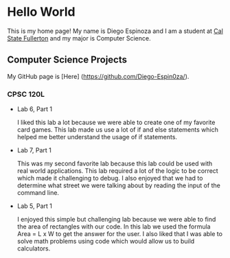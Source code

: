# Hello World

This is my home page! My name is Diego Espinoza and I am a student at [Cal State Fullerton](http://www.fullerton.edu/) and my major is Computer Science.

## Computer Science Projects

My GitHub page is [Here] (https://github.com/Diego-Espin0za/).

### CPSC 120L

* Lab 6, Part 1 

    I liked this lab a lot because we were able to create one of my favorite card games. This lab made us use a lot of if and else statements which helped me better understand the usage of if statements.

* Lab 7, Part 1 

    This was my second favorite lab because this lab could be used with real world applications. This lab required a lot of the logic to be correct which made it challenging to debug. I also enjoyed that we had to determine what street we were talking about by reading the input of the command line.

* Lab 5, Part 1

    I enjoyed this simple but challenging lab because we were able to find the area of rectangles with our code. In this lab we used the formula Area = L x W to get the answer for the user. I also liked that I was able to solve math problems using code which would allow us to build calculators.



